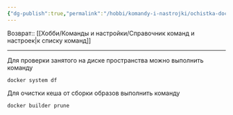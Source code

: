 ```yaml
---
{"dg-publish":true,"permalink":"/hobbi/komandy-i-nastrojki/ochistka-docker-build-mussora/"}
---
```


Возврат:: [[Хобби/Команды и настройки/Справочник команд и настроек\|к списку команд]]

---

Для проверки занятого на диске пространства можно выполнить команду

```shell
docker system df
```

Для очистки кеша от сборки образов выполнить команду
```shell
docker builder prune
```